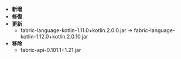 - **新增**
- **修復**
- **更新**
    - fabric-language-kotlin-1.11.0+kotlin.2.0.0.jar -> fabric-language-kotlin-1.12.0+kotlin.2.0.10.jar
- **移除**
    - fabric-api-0.101.1+1.21.jar